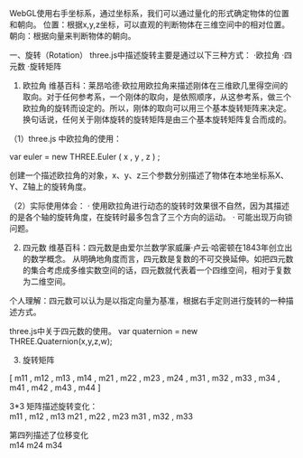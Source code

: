 WebGL使用右手坐标系，通过坐标系，我们可以通过量化的形式确定物体的位置和朝向。
位置：根据x,y,z坐标，可以直观的判断物体在三维空间中的相对位置。
朝向：根据向量来判断物体的朝向。

一、旋转（Rotation）
    three.js中描述旋转主要是通过以下三种方式：
·欧拉角
·四元数
·旋转矩阵

1. 欧拉角
    维基百科：莱昂哈德·欧拉用欧拉角来描述刚体在三维欧几里得空间的取向。对于任何参考系，一个刚体的取向，是依照顺序，从这参考系，做三个欧拉角的旋转而设定的。所以，刚体的取向可以用三个基本旋转矩阵来决定。换句话说，任何关于刚体旋转的旋转矩阵是由三个基本旋转矩阵复合而成的。


（1）three.js 中欧拉角的使用：

var euler = new THREE.Euler ( x , y , z ) ;

创建一个描述欧拉角的对象，x、y、z三个参数分别描述了物体在本地坐标系X、Y、Z轴上的旋转角度。

（2）实际使用体会：
· 使用欧拉角进行动态的旋转时效果很不自然，因为其描述的是各个轴的旋转角度，在旋转时最多包含了三个方向的运动。
· 可能出现万向锁问题。

2. 四元数
    维基百科：四元数是由爱尔兰数学家威廉·卢云·哈密顿在1843年创立出的数学概念。
从明确地角度而言，四元数是复数的不可交换延伸。如把四元数的集合考虑成多维实数空间的话，四元数就代表着一个四维空间，相对于复数为二维空间。

个人理解：四元数可以认为是以指定向量为基准，根据右手定则进行旋转的一种描述方式。

three.js中关于四元数的使用。
var quaternion = new THREE.Quaternion(x,y,z,w);

3. 旋转矩阵
 
  [ m11 , m12 , m13 , m14 ,
    m21 , m22 , m23 , m24 ,
    m31 , m32 , m33 , m34 ,
    m41 , m42 , m43 , m44 ]
  
  3*3 矩阵描述旋转变化：  
    m11 , m12 , m13
    m21 , m22 , m23
    m31 , m32 , m33
   
  第四列描述了位移变化  
                    m14
                    m24
                    m34
